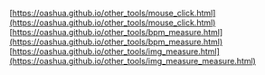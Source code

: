 [https://oashua.github.io/other_tools/mouse_click.html](https://oashua.github.io/other_tools/mouse_click.html)
[https://oashua.github.io/other_tools/bpm_measure.html](https://oashua.github.io/other_tools/bpm_measure.html)
[https://oashua.github.io/other_tools/img_measure.html](https://oashua.github.io/other_tools/img_measure_measure.html)
